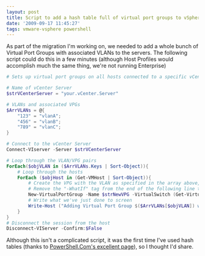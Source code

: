 ```yaml
---
layout: post
title: Script to add a hash table full of virtual port groups to vSphere hosts
date: '2009-09-17 11:45:27'
tags: vmware-vsphere powershell
---
```



As part of the migration I'm working on, we needed to add a whole bunch of Virtual Port Groups with associated VLANs to the servers. The following script could do this in a few minutes (although Host Profiles would accomplish much the same thing, we're not running Enterprise)

```powershell
# Sets up virtual port groups on all hosts connected to a specific vCenter Server

# Name of vCenter Server
$strVCenterServer = "your.vCenter.Server"

# VLANs and associated VPGs
$ArrVLANs = @{
	"123" = "vlanA";
	"456" = "vlanB";
	"789" = "vlanC";
}

# Connect to the vCenter Server
Connect-VIserver -Server $strVCenterServer

# Loop through the VLAN/VPG pairs
ForEach($objVLAN in ($ArrVLANs.Keys | Sort-Object)){
	# Loop through the hosts
	ForEach ($objHost in (Get-VMHost | Sort-Object)){
		# Create the VPG with the VLAN as specified in the array above, on the switch called "VMSwitch" on the current host
		# Remove the "-WhatIf" tag from the end of the following line to "arm" the script
		New-VirtualPortGroup -Name $strNewVPG -VirtualSwitch (Get-Virtualswitch -VMHost $objHost | Where-Object { $_.Name -match "VMswitch" }) -VLanId $strNewVlanTag
		# Write what we've just done to screen
		Write-Host ("Adding Virtual Port Group $($ArrVLANs[$objVLAN]) with VLAN Tag $objVLAN to $objHost")
	}
}
# Disconnect the session from the host
Disconnect-VIServer -Confirm:$False
```

Although this isn't a complicated script, it was the first time I've used hash tables (thanks to [PowerShell.Com's excellent page](http://powershell.com/cs/blogs/ebook/archive/2008/10/22/chapter-4-arrays-and-hashtables.aspx)), so I thought I'd share.


